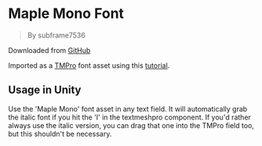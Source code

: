 # Maple Mono Font

> By subframe7536

Downloaded from [GitHub](https://github.com/subframe7536/maple-font?tab=readme-ov-file#install)

Imported as a [TMPro](https://docs.unity3d.com/Packages/com.unity.ugui@2.0/manual/TextMeshPro/index.html) font asset using this [tutorial](https://www.youtube.com/watch?v=EV4wFb78FFs).

## Usage in Unity

Use the 'Maple Mono' font asset in any text field. It will automatically grab the italic font if you hit the 'I' in the textmeshpro component.
If you'd rather always use the italic version, you can drag that one into the TMPro field too, but this shouldn't be necessary.